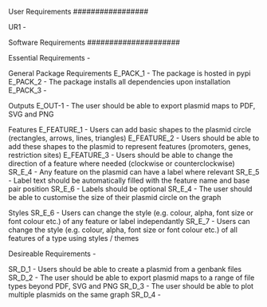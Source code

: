 User Requirements
#################

UR1 - 

Software Requirements
#####################

Essential Requirements - 

General Package Requirements
E_PACK_1 - The package is hosted in pypi
E_PACK_2 - The package installs all dependencies upon installation
E_PACK_3 - 

Outputs
E_OUT-1 - The user should be able to export plasmid maps to PDF, SVG and PNG 

Features
E_FEATURE_1 - Users can add basic shapes to the plasmid circle (rectangles, arrows, lines, triangles)
E_FEATURE_2 - Users should be able to add these shapes to the plasmid to represent features (promoters, genes, restriction sites)
E_FEATURE_3 - Users should be able to change the direction of a feature where needed (clockwise or counterclockwise)
SR_E_4 - Any feature on the plasmid can have a label where relevant
SR_E_5 - Label text should be automatically filled with the feature name and base pair position
SR_E_6 - Labels should be optional
SR_E_4 - The user should be able to customise the size of their plasmid circle on the graph

Styles
SR_E_6 - Users can change the style (e.g. colour, alpha, font size or font colour etc.) of any feature or label independantly
SR_E_7 - Users can change the style (e.g. colour, alpha, font size or font colour etc.) of all features of a type using styles / themes


Desireable Requirements - 

SR_D_1 - Users should be able to create a plasmid from a genbank files
SR_D_2 - The user should be able to export plasmid maps to a range of file types beyond PDF, SVG and PNG
SR_D_3 - The user should be able to plot multiple plasmids on the same graph
SR_D_4 -  
